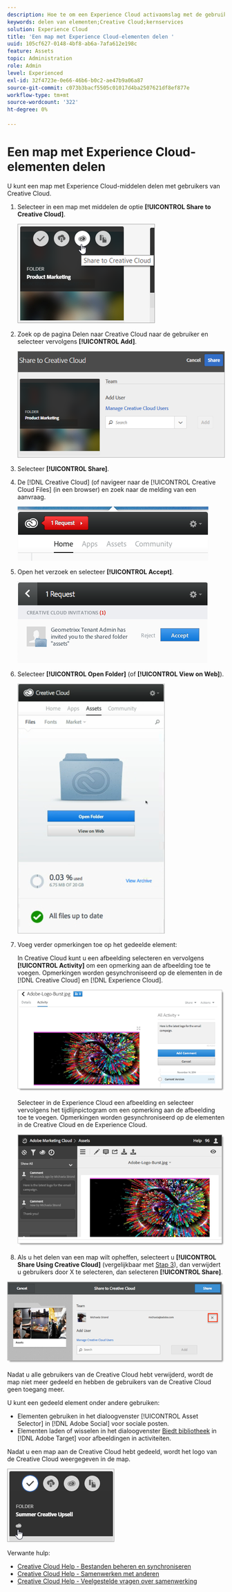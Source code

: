```yaml
---
description: Hoe te om een Experience Cloud activaomslag met de gebruikers van Creative Cloud te delen.
keywords: delen van elementen;Creative Cloud;kernservices
solution: Experience Cloud
title: 'Een map met Experience Cloud-elementen delen '
uuid: 105cf627-0148-4bf8-ab6a-7afa612e198c
feature: Assets
topic: Administration
role: Admin
level: Experienced
exl-id: 32f4723e-0e66-46b6-b0c2-ae47b9a06a87
source-git-commit: c073b3bacf5505c01017d4ba2507621df8ef877e
workflow-type: tm+mt
source-wordcount: '322'
ht-degree: 0%

---
```


# Een map met Experience Cloud-elementen delen

U kunt een map met Experience Cloud-middelen delen met gebruikers van Creative Cloud.

1. Selecteer in een map met middelen de optie **[!UICONTROL Share to Creative Cloud]**.

   ![Delen naar Creative Cloud](assets/asset-share-cc.png)
1. Zoek op de pagina Delen naar Creative Cloud naar de gebruiker en selecteer vervolgens **[!UICONTROL Add]**.

   ![Een Creative Cloud-gebruiker toevoegen](assets/asset-share-cc-page.png)

1. Selecteer **[!UICONTROL Share]**.
1. De [!DNL Creative Cloud] (of navigeer naar de [!UICONTROL Creative Cloud Files] (in een browser) en zoek naar de melding van een aanvraag.

   ![Aanvraag](assets/cc_share_request.png)
1. Open het verzoek en selecteer **[!UICONTROL Accept]**.

   ![Aanvraag accepteren](assets/cc_share_accept.png)
1. Selecteer **[!UICONTROL Open Folder]** (of **[!UICONTROL View on Web]**).

   ![Weergeven op web](assets/creative_cloud_open_folder.png)
1. Voeg verder opmerkingen toe op het gedeelde element:

   In Creative Cloud kunt u een afbeelding selecteren en vervolgens **[!UICONTROL Activity]** om een opmerking aan de afbeelding toe te voegen. Opmerkingen worden gesynchroniseerd op de elementen in de [!DNL Creative Cloud] en [!DNL Experience Cloud].

   ![Een opmerking toevoegen aan de afbeelding](assets/asset_comment_cc.png)

   Selecteer in de Experience Cloud een afbeelding en selecteer vervolgens het tijdlijnpictogram om een opmerking aan de afbeelding toe te voegen. Opmerkingen worden gesynchroniseerd op de elementen in de Creative Cloud en de Experience Cloud.

   ![Een opmerking toevoegen aan de afbeelding](assets/asset_comment_mac.png)

1. Als u het delen van een map wilt opheffen, selecteert u **[!UICONTROL Share Using Creative Cloud]** (vergelijkbaar met [Stap 3](t-share-creative-cloud.md#step_BA17CFA185284641A9B878BA29551996)), dan verwijdert u gebruikers door X te selecteren, dan selecteren **[!UICONTROL Share]**.

![Delen van een map opheffen](assets/asset_remove_user.png)

Nadat u alle gebruikers van de Creative Cloud hebt verwijderd, wordt de map niet meer gedeeld en hebben de gebruikers van de Creative Cloud geen toegang meer.

U kunt een gedeeld element onder andere gebruiken:

* Elementen gebruiken in het dialoogvenster [!UICONTROL Asset Selector] in [!DNL Adobe Social] voor sociale posten.
* Elementen laden of wisselen in het dialoogvenster [Biedt bibliotheek](https://experienceleague.adobe.com/docs/target/using/experiences/offers/manage-content.html?lang=en) in [!DNL Adobe Target] voor afbeeldingen in activiteiten.

Nadat u een map aan de Creative Cloud hebt gedeeld, wordt het logo van de Creative Cloud weergegeven in de map.

![Creative Cloud-logo in de map](assets/asset-cc-logo.png)

Verwante hulp:

* [Creative Cloud Help - Bestanden beheren en synchroniseren](https://helpx.adobe.com/creative-cloud/help/sync-creative-cloud-files.html)
* [Creative Cloud Help - Samenwerken met anderen](https://helpx.adobe.com/creative-cloud/help/collaboration.html)
* [Creative Cloud Help - Veelgestelde vragen over samenwerking](https://helpx.adobe.com/creative-cloud/help/collaboration-faq.html)

